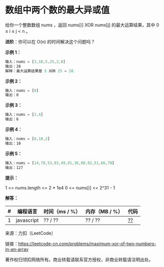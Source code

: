 # 数组中两个数的最大异或值

给你一个整数数组 nums ，返回 nums[i] XOR nums[j] 的最大运算结果，其中 0 ≤ i ≤ j < n 。

**进阶**：你可以在 O(n) 的时间解决这个问题吗？

**示例 1：**

``` javascript
输入：nums = [3,10,5,25,2,8]
输出：28
解释：最大运算结果是 5 XOR 25 = 28.
```

**示例 2：**

``` javascript
输入：nums = [0]
输出：0
```

**示例 3：**

``` javascript
输入：nums = [2,4]
输出：6
```

**示例 4：**

``` javascript
输入：nums = [8,10,2]
输出：10
```

**示例 5：**

``` javascript
输入：nums = [14,70,53,83,49,91,36,80,92,51,66,70]
输出：127
```

**提示：**

1 <= nums.length <= 2 * 1e4
0 <= nums[i] <= 2^31 - 1

**解答：**

**#**|**编程语言**|**时间（ms / %）**|**内存（MB / %）**|**代码**
--|--|--|--|--
1|javascript|?? / ??|?? / ??|[??](./javascript/ac_v1.js)

来源：力扣（LeetCode）

链接：https://leetcode-cn.com/problems/maximum-xor-of-two-numbers-in-an-array

著作权归领扣网络所有。商业转载请联系官方授权，非商业转载请注明出处。
